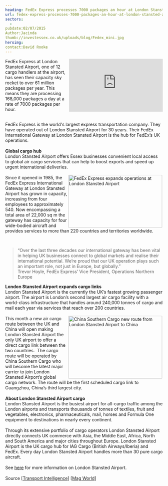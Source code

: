 ```yaml
---
heading: FedEx Express processes 7000 packages an hour at London Stansted Airport
url: fedex-express-processes-7000-packages-an-hour-at-london-stansted-airport
sectors:
  -  
pubdate:02/07/2015
Author:Jacinda
thumb://investessex.co.uk/uploads/blog/Fedex_mini.jpg
heroimg:
contact:David Rooke
---
```

<p><iframe align='right' allowfullscreen='' frameborder='0' height='169' scrolling='no' src='https://www.youtube.com/embed/EyuCWD5Vfrs' width='300'></iframe></p><p>FedEx Express at London Stansted Airport, one of 12 cargo handlers at the airport, has seen their capacity sky rocket to over 61 million packages per year. This means they are processing 168,000 packages a day at a rate of 7000 packages per hour.</p><p><br/>FedEx Express is the world's largest express transportation company. They have operated out of London Stansted Airport for 30 years. Their FedEx International Gateway at London Stansted Airport is the hub for FedEx’s UK operations.<br/><br/><strong>Global cargo hub</strong><br/>London Stansted Airport offers Essex businesses convenient local access to global air cargo services that can help to boost exports and speed up urgent international deliveries.<br/><br/><img alt='FedEx Express expands operations at London Stansted Airport' src='http://www.investessex.co.uk/uploads/blog/Fedex_300.jpg' style='width: 300px; height: 168px; margin-left: 2px; margin-right: 2px; float: right;'/>Since it opened in 1985, the FedEx Express International Gateway at London Stansted Airport has grown in capacity, increasing from four employees to approximately 540. Now encompassing a total area of 22,000 sq m the gateway has capacity for four wide-bodied aircraft and provides services to more than 220 countries and territories worldwide.</p><p> </p><blockquote><p>“Over the last three decades our international gateway has been vital in helping UK businesses connect to global markets and realise their international potential. We’re proud that our UK operation plays such an important role, not just in Europe, but globally.”<br/>Trevor Hoyle, FedEx Express’ Vice President, Operations Northern Europe</p></blockquote><p><strong>London Stansted Airport expands cargo links</strong><br/>London Stansted Airport is the currently the UK’s fastest growing passenger airport. The airport is London’s second largest air cargo facility with a world-class infrastructure that handles around 240,000 tonnes of cargo and mail each year via services that reach over 200 countries.<br/><br/><img alt='China Southern Cargo new route from London Stansted Airport to China' src='http://www.investessex.co.uk/uploads/blog/Chinasouthern_300.jpg' style='width: 300px; height: 200px; margin-left: 2px; margin-right: 2px; float: right;'/>This month a new air cargo route between the UK and China will open making London Stansted Airport the only UK airport to offer a direct cargo link between the two countries.  The cargo route will be operated by China Southern Cargo who will become the latest major carrier to join London Stansted Airport’s global cargo network. The route will be the first scheduled cargo link to Guangzhou, China’s third largest city.<br/><br/><strong>About London Stansted Airport cargo</strong><br/>London Stansted Airport is the busiest airport for all-cargo traffic among the London airports and transports thousands of tonnes of textiles, fruit and vegetables, electronics, pharmaceuticals, mail, horses and Formula One equipment to destinations in nearly every continent.<br/><br/>Through its extensive portfolio of cargo operators London Stansted Airport directly connects UK commerce with Asia, the Middle East, Africa, North and South America and major cities throughout Europe. London Stansted Airport is the UK cargo hub for IAG Cargo (British Airways/Iberia) and FedEx. Every day London Stansted Airport handles more than 30 pure cargo aircraft.<br/><br/>See <a href='http://www.investessex.co.uk/studies/place-studies/london-stansted-airport/' target='_blank'>here</a> for more information on London Stansted Airport.<br/><br/>Source [<a href='http://www.transportintelligence.com/news/fedex-express-scales-up-operations-at-stansted/12803/' target='_blank'>Transport Intelligence</a>] [<a href='http://www.magworld.co.uk/magweb.nsf/Content/STNCargo' target='_blank'>Mag World</a>]</p>
